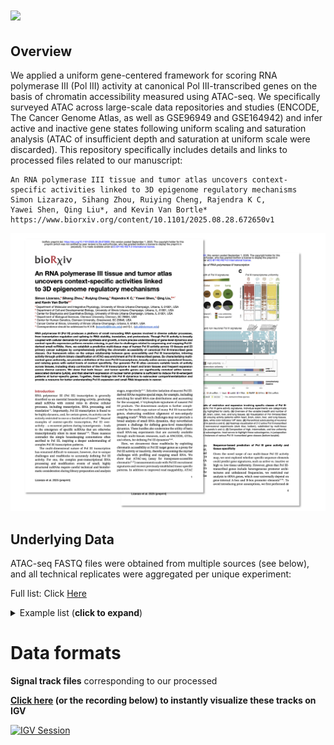 
 # <img src="logo_header.png" width="800px">

## Overview

We applied a uniform gene-centered framework for scoring RNA polymerase III (Pol III) activity at canonical Pol III-transcribed genes on the basis of chromatin accessibility measured using ATAC-seq. We specifically surveyed ATAC across large-scale data repositories and studies (ENCODE, The Cancer Genome Atlas, as well as GSE96949 and GSE164942) and infer active and inactive gene states following uniform scaling and saturation analysis (ATAC of insufficient depth and saturation at uniform scale were discarded). This repository specifically includes details and links to processed files related to our manuscript:

    An RNA polymerase III tissue and tumor atlas uncovers context-  
    specific activities linked to 3D epigenome regulatory mechanisms
    Simon Lizarazo, Sihang Zhou, Ruiying Cheng, Rajendra K C,   
    Yawei Shen, Qing Liu*, and Kevin Van Bortle*
    https://www.biorxiv.org/content/10.1101/2025.08.28.672650v1     
       
   
      
[![Manuscript](images/Lizarazo_et_al.png)](https://www.biorxiv.org/content/10.1101/2025.08.28.672650v1)


## Underlying Data

ATAC-seq FASTQ files were obtained from multiple sources (see below), and all technical replicates were aggregated per unique experiment:

Full list: Click [Here](https://github.com/VanBortleLab/Pol_III_tissue_tumor_atlas/blob/main/files_processing/files_metadata/Tissue_TCGA_Atlas_Samples_Metadata_All.txt)

<details><summary>Example list (<b>click to expand</b>) </summary>

|    |Data_Reference                                                                 |Data_Origin |SRR_Sample  |File_Accession   |Experiment_Accession |Paired       |Nature |   Seqdepth| 
|:---|:------------------------------------------------------------------------------|:-----------|:-----------|:----------------|:--------------------|:------------|:------|----------:| 
|1   |ENCSR204SMO.heart_right_ventricle.1_1_1                                        |ENCODE      |SRR14102914 |ENCFF545CXV      |ENCSR204SMO          |paired-ended |fastq  |  413994397| 
|2   |ENCSR600ZHS.left_colon.1_1_2                                                   |ENCODE      |SRR14107548 |ENCFF250QRP      |ENCSR600ZHS          |paired-ended |fastq  |  830549969| 
|3   |ENCSR670REK.gastroesophageal_sphincter.1_1_1                                   |ENCODE      |SRR14107835 |ENCFF812DSG      |ENCSR670REK          |paired-ended |fastq  |  335818479| 
|4   |ENCSR685ZMP.right_lobe_of_liver.1_1_2                                          |ENCODE      |SRR14107867 |ENCFF450VXM      |ENCSR685ZMP          |paired-ended |fastq  | 1431172181| 
|5   |ENCSR542RNG.adrenal_gland.1_1_1                                                |ENCODE      |SRR14105636 |ENCFF915NRF      |ENCSR542RNG          |paired-ended |fastq  | 1133653640| 
|6   |ENCSR836FIL.right_lobe_of_liver.1_2_1                                          |ENCODE      |SRR14104225 |ENCFF395QVN      |ENCSR836FIL          |paired-ended |fastq  | 1310597965| 
|7   |ENCSR212LAZ.fallopian_tube.1_1_2                                               |ENCODE      |SRR14102989 |ENCFF517NJC      |ENCSR212LAZ          |paired-ended |fastq  |  731615963| 
|8   |ENCSR062SVK.right_atrium_auricular_region.1_1_1                                |ENCODE      |SRR10388415 |ENCFF138HVL      |ENCSR062SVK          |paired-ended |fastq  |  231569813| 
|9   |ENCSR584AXZ.coronary_artery.1_1_1                                              |ENCODE      |SRR14305353 |ENCFF049NKX      |ENCSR584AXZ          |paired-ended |fastq  |  173365413| 
|10  |ENCSR157OSO.heart_right_ventricle.1_1_1                                        |ENCODE      |SRR14105541 |ENCFF162IKK      |ENCSR157OSO          |paired-ended |fastq  | 3391149124| 
|158 |ATAC_brain_anterior_cingulate_cortex_Neuronal_male_age_19_untreated_1_1_1      |GSE96949    |SRR5367719  |                 |                     |paired-ended |fastq  |   65255993| 
|159 |ATAC_brain_anterior_cingulate_cortex_Neuronal_male_age_20_untreated_1_1_1      |GSE96949    |SRR5367767  |                 |                     |paired-ended |fastq  |  118013940| 
|160 |ATAC_brain_anterior_cingulate_cortex_Neuronal_male_age_22_untreated_1_1_1      |GSE96949    |SRR5367743  |                 |                     |paired-ended |fastq  |   62045998| 
|161 |ATAC_brain_anterior_cingulate_cortex_Neuronal_male_age_28_untreated_1_1_1      |GSE96949    |SRR5367790  |                 |                     |paired-ended |fastq  |   88409339| 
|162 |ATAC_brain_anterior_cingulate_cortex_NonNeuronal_female_age_22_untreated_1_1_1 |GSE96949    |SRR5367799  |                 |                     |paired-ended |fastq  |  163890003| 
|163 |ATAC_brain_anterior_cingulate_cortex_NonNeuronal_male_age_19_untreated_1_1_1   |GSE96949    |SRR5367708  |                 |                     |paired-ended |fastq  |  140691701| 
|164 |ATAC_brain_anterior_cingulate_cortex_NonNeuronal_male_age_20_untreated_1_1_1   |GSE96949    |SRR5367755  |                 |                     |paired-ended |fastq  |   67814502| 
|165 |ATAC_brain_anterior_cingulate_cortex_NonNeuronal_male_age_22_untreated_1_1_1   |GSE96949    |SRR5367730  |                 |                     |paired-ended |fastq  |  194833316| 
|166 |ATAC_brain_anterior_cingulate_cortex_NonNeuronal_male_age_28_untreated_1_1_1   |GSE96949    |SRR5367779  |                 |                     |paired-ended |fastq  |   96242436| 
|167 |ATAC_brain_basal_amygdala_Neuronal_female_age_22_untreated_1_1_1               |GSE96949    |SRR5367813  |                 |                     |paired-ended |fastq  |   86042109| 
|168 |ATAC_brain_basal_amygdala_NonNeuronal_female_age_22_untreated_1_1_1            |GSE96949    |SRR5367800  |                 |                     |paired-ended |fastq  |  142761664| 
|273 |Liver_female_16_753                                                            |GSE164942   |SRR13439643 |                 |                     |paired-ended |fastq  |  780743877| 
|274 |Liver_female_17_459                                                            |GSE164942   |SRR13439673 |                 |                     |paired-ended |fastq  |  779134143| 
|275 |Liver_female_17_651                                                            |GSE164942   |SRR13439649 |                 |                     |paired-ended |fastq  |  859281234| 
|276 |Liver_female_30_767                                                            |GSE164942   |SRR13439659 |                 |                     |paired-ended |fastq  |  835331203| 
|277 |Liver_female_35_662                                                            |GSE164942   |SRR13439657 |                 |                     |paired-ended |fastq  |  638017483| 
|278 |Liver_female_36_793                                                            |GSE164942   |SRR13439697 |                 |                     |paired-ended |fastq  | 1300560747| 
|279 |Liver_female_49_670B                                                           |GSE164942   |SRR13439648 |                 |                     |paired-ended |fastq  |  665074584| 
|280 |Liver_female_49_683                                                            |GSE164942   |SRR13439652 |                 |                     |paired-ended |fastq  |  748938713| 
|281 |Liver_female_50_485                                                            |GSE164942   |SRR13439684 |                 |                     |paired-ended |fastq  | 1038161477| 
|282 |Liver_female_7_438                                                             |GSE164942   |SRR13439667 |                 |                     |paired-ended |fastq  | 1200763517| 
|283 |Liver_male_16_786                                                              |GSE164942   |SRR13439633 |                 |                     |paired-ended |fastq  |  762385932| 
|357 |TCGA-BRCA-292                                                                  |TCGA        |            |TCGA-A2-A0ES-01A |                     |             |bam    |  212398446| 
|358 |TCGA-BRCA-293                                                                  |TCGA        |            |TCGA-A7-A0D9-01A |                     |             |bam    |  342554002| 
|359 |TCGA-BRCA-312                                                                  |TCGA        |            |TCGA-AO-A0JM-01A |                     |             |bam    |  228088663| 
|360 |TCGA-BRCA-313                                                                  |TCGA        |            |TCGA-A2-A0CX-01A |                     |             |bam    |  264429086| 
|361 |TCGA-BRCA-338                                                                  |TCGA        |            |TCGA-D8-A13Z-01A |                     |             |bam    |  392640294| 
|362 |TCGA-BRCA-339                                                                  |TCGA        |            |TCGA-A8-A08J-01A |                     |             |bam    |  310310191| 
|363 |TCGA-BRCA-347                                                                  |TCGA        |            |TCGA-A2-A0T7-01A |                     |             |bam    |  291812321| 
|364 |TCGA-BRCA-348                                                                  |TCGA        |            |TCGA-C8-A8HR-01A |                     |             |bam    |  253002378| 
|365 |TCGA-BRCA-349                                                                  |TCGA        |            |TCGA-A2-A4RX-01A |                     |             |bam    |  284238095| 
|366 |TCGA-BRCA-35                                                                   |TCGA        |            |TCGA-AR-A0TV-01A |                     |             |bam    |  275102145| 
|367 |TCGA-BRCA-36                                                                   |TCGA        |            |TCGA-A2-A0YD-01A |                     |             |bam    |  271172799|
</details>
  
  
  
  
# Data formats

**Signal track files** corresponding to our processed 


**[Click here](https://tinyurl.com/29rey6al) (or the recording below) to instantly visualize these tracks on IGV**

[![IGV Session](images/igv-session.gif)](https://tinyurl.com/29rey6al)


   
   
